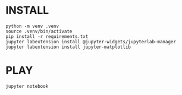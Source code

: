 # INSTALL

```shell script
python -m venv .venv
source .venv/bin/activate
pip install -r requirements.txt
jupyter labextension install @jupyter-widgets/jupyterlab-manager
jupyter labextension install jupyter-matplotlib
```


# PLAY

```shell script
jupyter notebook
```